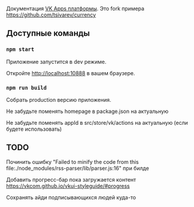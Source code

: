 Документация [VK Apps платформы](https://vk.com/dev/vk_apps_docs).
Это fork примера https://github.com/tsivarev/currency
## Доступные команды

### `npm start`
Приложение запустится в dev режиме.

Откройте [http://localhost:10888](http://localhost:10888) в вашем браузере.

### `npm run build`
Собрать production версию приложения.

Не забудьте поменять homepage в package.json на актуальную

Не забудьте поменять appId в src/store/vk/actions на актуальную (если будете использовать)


## TODO

Починить ошибку "Failed to minify the code from this file:./node_modules/rss-parser/lib/parser.js:16" при билде

Добавить прогресс-бар пока загружается контент https://vkcom.github.io/vkui-styleguide/#progress

Сохранять айди подписывающихся людей куда-то
